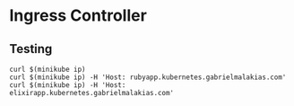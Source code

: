 # Ingress Controller

## Testing

```
curl $(minikube ip)
curl $(minikube ip) -H 'Host: rubyapp.kubernetes.gabrielmalakias.com'
curl $(minikube ip) -H 'Host: elixirapp.kubernetes.gabrielmalakias.com'
```
